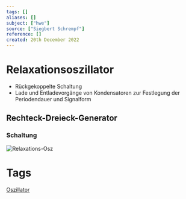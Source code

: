 ```yaml
---
tags: []
aliases: []
subject: ["hwe"]
source: ["Siegbert Schrempf"]
reference: []
created: 20th December 2022
---
```

# Relaxationsoszillator
- Rückgekoppelte Schaltung
- Lade und Entladevorgänge von Kondensatoren zur Festlegung der Periodendauer und Signalform

## Rechteck-Dreieck-Generator
### Schaltung
![Relaxations-Osz](Relaxations-Osz.png)

# Tags
[Oszillator](Clock%20Generierung.md)